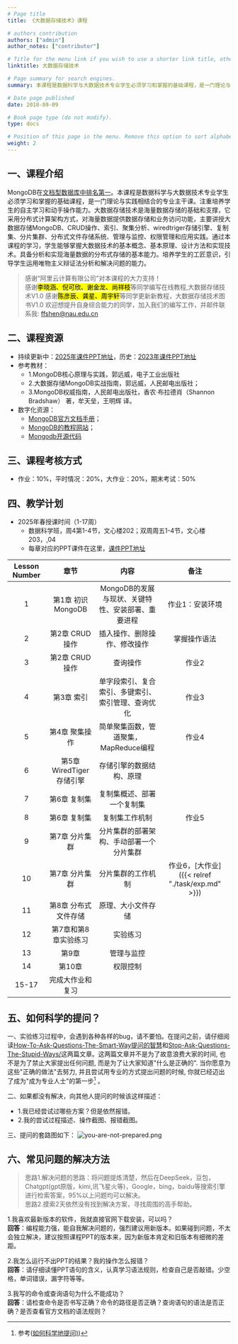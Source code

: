 ```yaml
---
# Page title
title: 《大数据存储技术》课程

# authors contribution
authors: ["admin"]
author_notes: ["contributor"]

# Title for the menu link if you wish to use a shorter link title, otherwise remove this option.
linktitle: 大数据存储技术

# Page summary for search engines.
summary: 本课程是数据科学与大数据技术专业学生必须学习和掌握的基础课程，是一门理论与实践相结合的专业主干课。注重培养学生的自主学习和动手操作能力。大数据存储技术是海量数据存储的基础和支撑，它采用分布式计算架构方式，对海量数据提供数据存储和业务访问功能。

# Date page published
date: 2018-09-09

# Book page type (do not modify).
type: docs

# Position of this page in the menu. Remove this option to sort alphabetically.
weight: 2
---
```


## 一、课程介绍 

MongoDB在[文档型数据库中排名第一](https://db-engines.com/en/ranking/document+store)。本课程是数据科学与大数据技术专业学生必须学习和掌握的基础课程，是一门理论与实践相结合的专业主干课。注重培养学生的自主学习和动手操作能力。大数据存储技术是海量数据存储的基础和支撑，它采用分布式计算架构方式，对海量数据提供数据存储和业务访问功能，主要讲授大数据存储MongoDB、CRUD操作、索引、聚集分析、wiredtriger存储引擎、复制集、分片集群、分布式文件存储系统、管理与监控、权限管理和应用实践。通过本课程的学习，学生能够掌握大数据技术的基本概念、基本原理、设计方法和实现技术。具备分析和实现海量数据的分布式存储的基本能力。培养学生的工匠意识，引导学生运用唯物主义辩证法分析和解决问题的能力。

> 感谢“阿里云计算有限公司”对本课程的大力支持！<br />
> 感谢<mark>李晓涵、倪可欣、谢金龙、尚祥枝</mark>等同学编写在线教程,大数据存储技术V1.0
> 感谢<mark>陈彦辰、龚星、周宇轩</mark>等同学更新新教程，大数据存储技术图书V1.0
> 欢迎想提升自身综合能力的同学，加入我们的编写工作，并邮件联系我: ffshen@nau.edu.cn

## 二、课程资源

- 持续更新中：[2025年课件PPT地址](https://pan.baidu.com/s/15KwMqxcVFi8D6BpMBKNQkA?pwd=abt7)，历史：[2023年课件PPT地址](https://pan.baidu.com/s/1LKnp6Pfcs6Y0ZXjFDXyLAA?pwd=w29q)
- 参考教材：
  - 1.MongoDB核心原理与实践，郭远威，电子工业出版社
  - 2.大数据存储MongoDB实战指南，郭远威，人民邮电出版社；
  - 3.MongoDB权威指南，人民邮电出版社，香农·布拉德肖（Shannon Bradshaw） 著，牟天垒，王明辉 译。
- 数字化资源：
  - [MongoDB官方文档手册](https://www.mongodb.com/docs/manual/tutorial/getting-started/)；
  - [MongoDB的教程网站](https://www.runoob.com/mongodb/mongodb-tutorial.html)；
  - [Mongodb开源代码](https://github.com/mongodb/mongo)

## 三、课程考核方式

- 作业：10%，平时情况：20%，大作业：20%，期末考试：50%

## 四、教学计划
- 2025年春授课时间（1-17周）
  - 数据科学班，周4第1-4节，文心楼202；双周周五1-4节，文心楼203，,04
  - 每章对应的PPT课件在这里，[课件PPT地址](https://pan.baidu.com/s/15KwMqxcVFi8D6BpMBKNQkA?pwd=abt7)

| Lesson Number |    章节     |        内容       |      备注             |
| :-----: | :----------------------------------------------------------: | :----------------------------------------------------------: | :-------------------------: |
|    1    | 第1章  初识MongoDB | MongoDB的发展与现状、关键特性、安装部署、重要进程 |    作业1：安装环境    |
|    2    | 第2章  CRUD操作  |   插入操作、删除操作、修改操作                     |   掌握操作语法   |
|    3    | 第2章  CRUD操作  |   查询操作                                       |  作业2   |
|    4    | 第3章  索引  |   单字段索引、复合索引、多键索引、索引管理、查询优化     |  作业3   |
|    5    | 第4章  聚集操作  |   简单聚集函数，管道聚集，MapReduce编程     |  作业4   |
|    6    | 第5章  WiredTiger存储引擎  |   存储引擎的数据结构、原理     |     |
|    7    | 第6章  复制集  |   复制集概述、部署一个复制集     |     |
|    8    | 第6章  复制集  |   复制集工作机制     |  作业5   |
|    9    | 第7章  分片集群  |   分片集群的部署架构、手动部署一个分片集群     |     |
|    10    | 第7章  分片集群  |   分片集群的工作机制     |  作业6，[大作业]({{< relref "./task/exp.md" >}})   |
|    11    | 第8章  分布式文件存储  |   原理、大小文件存储     |    |
|    12    | 第7章和第8章实验练习  |   实验练习     |    |
|    13    | 第9章    |   管理与监控     |    |
|    14    | 第10章    |   权限控制     |    |
|    15-17    | 完成大作业和复习    |        |    |



## 五、如何科学的提问？
一、实验练习过程中，会遇到各种各样的bug，请不要怕。在提问之前，请仔细阅读[How-To-Ask-Questions-The-Smart-Way提问的智慧](https://github.com/ryanhanwu/How-To-Ask-Questions-The-Smart-Way/blob/main/README-zh_CN.md)和[Stop-Ask-Questions-The-Stupid-Ways/](https://github.com/tangx/Stop-Ask-Questions-The-Stupid-Ways/blob/master/README.md)这两篇文章。这两篇文章并不是为了故意浪费大家的时间, 也不是为了禁止大家提出任何问题, 而是为了让大家知道"什么是正确的". 当你愿意为这些"正确的做法"去努力, 并且尝试用专业的方式提出问题的时候, 你就已经迈出了成为"成为专业人士"的第一步[^1] 。

二、如果都没有解决，向其他人提问的时候该这样描述：
- 1.我已经尝试过哪些方案？但是依然报错。
- 2.我的尝试过程描述、操作截图、报错截图。

三、提问的套路图如下：
![you-are-not-prepared.png](https://github.com/tangx/Stop-Ask-Questions-The-Stupid-Ways/blob/master/images/you-are-not-prepared.png?raw=true)

[^1]: 参考([如何科学地提问)](https://ysyx.oscc.cc/docs/2306/prestudy/0.1.html))

## 六、常见问题的解决方法
> 思路1.解决问题的思路：将问题提炼清楚，然后在DeepSeek，豆包，Chatgpt(gpt原版，kimi,讯飞星火等)，Google，bing，baidu等搜索引擎进行检索答案，95%以上问题均可以解决。<br>
> 思路2.摸索2天依然没有找到解决方案，寻找周围的高手帮助。

1.我喜欢最新版本的软件，我就直接官网下载安装，可以吗？<br>
**回答**：编程能力强，能自我解决问题的，强烈建议用新版本。如果碰到问题，不太会独立解决，建议按照课程PPT的版本来，因为新版本肯定和旧版本有细微的差距。

2.我怎么运行不出PPT的结果？我的操作怎么报错？<br>
**回答**：请仔细读懂PPT语句的含义，认真学习语法规则，检查自己是否敲错。少空格，单词错误，漏字符等等。

3.我写的命令或查询语句为什么不能成功？<br>
**回答**：请检查命令是否书写正确？命令的路径是否正确？查询语句的语法是否正确？是否查看官方文档的语法规则？